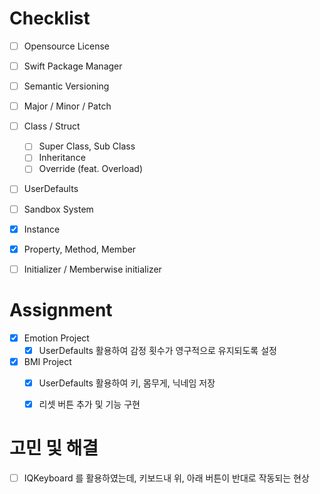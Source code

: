 # Checklist
- [ ] Opensource License
- [ ] Swift Package Manager
- [ ] Semantic Versioning
- [ ] Major / Minor / Patch
- [ ] Class / Struct
	- [ ] Super Class, Sub Class
	- [ ] Inheritance
	- [ ] Override (feat. Overload)
- [ ] UserDefaults
- [ ] Sandbox System
- [x] Instance
- [x] Property, Method, Member
- [ ] Initializer / Memberwise initializer


# Assignment
- [x] Emotion Project
	- [x] UserDefaults 활용하여 감정 횟수가 영구적으로 유지되도록 설정
- [x] BMI Project
	- [x] UserDefaults 활용하여 키, 몸무게, 닉네임 저장
	- [x] 리셋 버튼 추가 및 기능 구현


# 고민 및 해결
- [ ] IQKeyboard 를 활용하였는데, 키보드내 위, 아래 버튼이 반대로 작동되는 현상